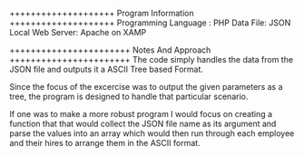 ﻿++++++++++++++++++++
Program Information
++++++++++++++++++++
Programming Language : PHP
Data File: JSON
Local Web Server: Apache on XAMP 


+++++++++++++++++++++++
Notes And Approach
+++++++++++++++++++++++
The code simply handles the data from the JSON file and outputs it a ASCII Tree based Format.

Since the focus of the excercise was to output the given parameters as a tree, the program is designed to handle that particular scenario.

If one was to make a more robust program I would focus on creating a function that that would collect the JSON file name as its argument and parse the values into an array which would then run through each employee and their hires to arrange them in the ASCII format.